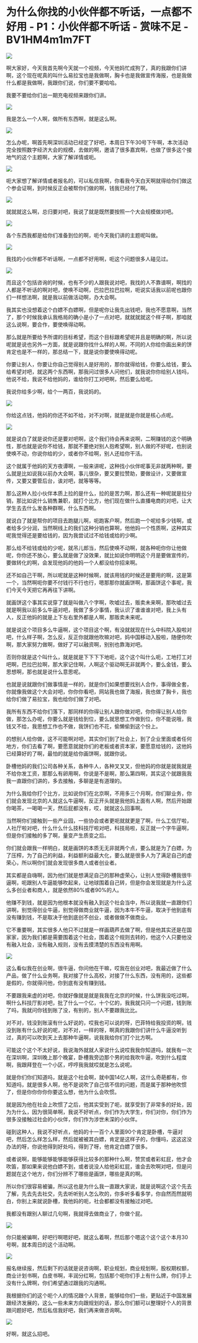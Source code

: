 # 为什么你找的小伙伴都不听话，一点都不好用 - P1：小伙伴都不听话 - 赏味不足 - BV1HM4m1m7FT

![](img/299ef62b0a510f8482ab0230d68c3b2d_0.png)

啊大家好，今天我首先啊今天就一个视频，今天他妈忙成狗了，真的我跟你们讲啊，这个现在呢真的叫什么易拉宝也是我做啊，胸卡也是我做宣传海报，也是我做什么都是我做啊，我跟你们说，你们要不要哈哈。

我要不要给你们出一期充电视频来跟你们讲。

![](img/299ef62b0a510f8482ab0230d68c3b2d_2.png)

我是怎么一个人啊，做所有东西啊，就是这么啊。

![](img/299ef62b0a510f8482ab0230d68c3b2d_4.png)

怎么办呢，啊首先啊深圳活动已经定了好吧，本周日下午30号下午啊，本次活动完全按照数字经济大会的规模，去做的啊，邀请了很多嘉宾啊，也做了很多这个接地气的这个主题啊，大家了解详情或呃。



![](img/299ef62b0a510f8482ab0230d68c3b2d_6.png)

呃大家想了解详情或者报名的，可以私信我啊，你看我今天白天啊就得给你们做这个参会证啊，到时候反正会被帮你们做的啊，钱我已经付了啊。



![](img/299ef62b0a510f8482ab0230d68c3b2d_8.png)

就就就这么啊，总归要对吧，我说了就是既然要按照一个大会规模做对吧。

![](img/299ef62b0a510f8482ab0230d68c3b2d_10.png)

各个东西我都是给你们准备到位的啊，呃今天我们讲的主题呢叫做。

![](img/299ef62b0a510f8482ab0230d68c3b2d_12.png)

我找的小伙伴都不听话啊，一点都不好用啊，呃这个问题很多人碰见过。

![](img/299ef62b0a510f8482ab0230d68c3b2d_14.png)

而且这个包括咨询的时候，也有不少的人跟我说对吧，我找的人不靠谱啊，啊找的人都是不听话的啊对吧，使唤不动啊，巴拉巴拉巴拉啊，呃说实话我以前呢也跟你们一样想法啊，就是我以前做活动啊，办大会啊。

我其实也没想着这个白嫖不白嫖啊，但是呢你让我先出钱吧，我也不愿意啊，当然了，那个时候我承认我格局的确小是小了一点对吧，就就就就这个样子啊，那咱就这么说啊，要合作，要使唤得动啊。

那么就是所要给予所谓的目标希望，而这个目标跟希望呢并且是明确的啊，所以说呢就是说也另外一方面，就是说跟你找什么样的人啊，不同的人你给你画出来的饼肯定也是不一样的，那总结一下，就是说你要使唤得动呢。

你要让别人，你要让你自己觉得别人是好用的，那你就得给钱，你要么给钱，要么给希望对吧，就这两个东西啊，那我问过很多人问他们，就我说你你给别人钱吗，他说不给，我说不给他妈的，谁给你打工对吧啊，然后要么给呢。

我说你给多少啊，给个一两百，我说妈的。

![](img/299ef62b0a510f8482ab0230d68c3b2d_16.png)

你给这点钱，他妈的你还不如不给，对不对啊，就是就是你就是核心点呢。

![](img/299ef62b0a510f8482ab0230d68c3b2d_18.png)

就是说白了就是说你还是要对吧啊，这个我们待会再来说啊，二啊赚钱的这个明确性，那也就是说你不给钱，那就不要绝对别人抱希望啊，别人做的不好呢，也别说使唤不动，你说你给的少，或者你不给啊，别人还给你干活。

这个就属于他妈的天方夜谭啊，一般来讲呢，这种找小伙伴呢事无非就两种啊，要么就是比如说我以前办大会啊，事儿很杂，要又要拉赞助，要做设计，又要做宣传，又要又要管后台，诶对吧，就等等等。

那么这种人拉小伙伴本质上拉的是什么，拉的是苦力啊，那么还有一种呢就是拉分销，那比如说什么销售兼职，就打个比方，他们现在做什么直播电商的对吧，让大学生去去什么发各种群啊，什么东西啊。

就说白了就是帮你的项目去跑腿儿啊，呃跑客户啊，然后跑一个呢给多少钱啊，或者给多少分润，当然啊线上的我们这种分销也算啊，他他妈一个性质啊，这种其实呢我觉得还是要给钱的，因为我尝试过不给钱或给的少啊。

那么给不给钱或给的少呢，就吊儿郎当，然后使唤不动啊，就各种呃你你让他做呢，你你还不放心，要么就是做了没效果，就比如说你明明这个月是要做宣传的，要做转化的啊，会发现他妈的他妈一个人都没给你招来啊。

还不如自己干啊，所以呢就是这种时候啊，就该用钱的时候还是要用的啊，这是第一个，当然啊呃你要不付钱行不行也行，嗯那那你就画饼啊，那画饼这个事呢，我们今天今天把它再再往下讲啊。

就画饼这个事其实说穿了就是叫做八个字啊，吹嘘过去，贩卖未来啊，那吹嘘过去就是啊我以前多么牛逼对吧，我做了多少事情，我认识了谁谁谁对吧，我上头有人，反正他妈的就是上下左右里外都是人啊，那贩卖未来呢。

就是说这个项目多么牛逼啊，这个项目这个啊，有没就就现在什么中科院入股啦对吧，什么样子啊，怎么反，反正你就跟他吹嘛对吧，妈中国移动入股啦，随便你吹啊，那大家努力做啊，做好了可以融资啊，别别也靠海对吧。

否则你就是这个叫什么，就是就是下下下下地呃，这个这个叫什么呃，工地打工对吧啊，巴拉巴拉啊，那大家记住啊，人啊这个驱动啊无非就两个，要么金钱，要么思想啊，那也就是说什么意思呢。

也就是说就跟你们做事情是一样的，就是你们如果想要找别人合作，事得做全套，你就像我做这个大会对吧，你你你看吧，网站我也做了海报，我也做了胸卡，我也给你们做了易拉宝，我也给你们做了对吧。

我所有东西不给你们落下，那同样的你得让别人跟你做对吧，你你得让别人给你做，那怎么办呢，你要么就是钱给到位，要么就思想工作做到位，你不能说哦，我钱又不给，我思想工作也不做，我饼们也不花，偷懒偷到这个份上。

的想别人给你做，这不可能啊对吧，其实你们到了社会上，到了企业里面或者任何地方，你们去看了啊，要愿意就就你们的老板或者资本家，要愿意给钱的，这他妈已经算好的了啊，最怕的就是给你画饼啊，就跟你说。

卧槽他妈的我们公司各种关系，各种牛人，各种叉叉叉，但他妈的你就是就我就是不给你发工资，那那么有卵用啊，你说是不是啊，那么第四啊，其实这个就跟我我我一直跟你们讲的，多去接触，多聊是是有道理的。

为什么我给你打个比方，比如说你们在北京啊，不用多三个月啊，你们聊业务，你们就会发现北京的人就这么牛逼啊，反正开头就是我他妈上面有人啊，然后开始跟你喝茶，一喝喝一天，然后屁都没有，哎，就就这么回事啊。

当然啊你们接触到一些产业园，一些协会或者更呃就就更是了啊，什么工信厅啦，人社厅啦对吧，什么什么什么技科技厅啦对吧，科技局啦，反正就一个字牛逼啊，但是你们接触的多了啊，量变产生质变之后。

你们就会跟我一样明白，就是画饼的本质无无非就两个点，要么就是为了白嫖，为了压榨，为了自己的利益，利益额利益最大化，要么就是很多人为了满足自己的虚荣心，所以啊你们就会发现很多商人或者创业者。

其实都是自嗨啊，因为他们就是想满足自己的那种虚荣心，让别人觉得卧槽我很牛逼啊，呃跟别人牛逼能够吹起来，让地球围着自己转，但是你会发现就是为什么这么多创业者和商人，就是依然80%或者90%的人。

他赚不到钱，就是因为他根本就没有融入到这个社会当中，所以说我就一直跟你们讲啊，别觉得创业牛逼，别觉得做商业就牛逼，因为本牛不牛逼，取决于他到底有没有赚到钱，不是取决于他到底创不创业，或者做做不做商业。

它不重要啊，其实很多人他只不过就是一样画葫芦去做了啊，但是他其实还是在国家家，因为我们都是需要围着这个社会，围着这个规则去转的，他这个人只要他没有融入社会，没有融入规则，没有去摸清楚的东西没有用啊。



![](img/299ef62b0a510f8482ab0230d68c3b2d_20.png)

这么看似我在创业啊，很牛逼，你问他在干嘛，哎我在创业对吧，我最近做了什么产品，做了什么业务啊，我对接了什么高校，对接了什么东西，没有用的，这些都是假的，你就得问他，你到底有没有赚到钱。

不要跟我来虚的对吧，你就好像就是就是我我在北京的时候，什么饼我没吃过啊，啊什么科技厅影对吧，批了什么一个亿，十个亿的，我我就只问一个问题，钱到账了吗，我就问你钱到账了没，有别的，别人不要跟我比比。

对不对，钱没到账滚有什么好说的，哎我也可以说的呀，巴菲特给我投资的啊，钱没到账有什么好说的呢，对不对，一样的呀，啊真的我跟你们讲什么牛逼没听到过，真的可以吹到天上去那种牛逼啊，说我我给你们打个比方啊。

可能这个这个不太好说，我说海外就就人家说什么说哎我我你知道吗，就我有一次在深圳啊，深圳晚上那个晚宴，卧槽我旁边那个男的给我吹牛逼，吹到什么程度啊，我跟拜登在一个小区，哼哼我我就哎就是怎么说呢。

就是你们你们知道吗，就是这个社会啊，就中国14亿人啊，这什么奇葩都有，你知道吗，就是很多人啊，他不是说吹了自己信不信的问题，而是属于那种他吹惯了，但是你你你你你要这么想，他为什么会吹惯。

就是因为他在社会上吹惯了之后，他其实受到了呃，就享受到了非常多的好处，因为为什么，因为很简单啊，我说不好听点，你们作为大学生，你们对你，你们作为很多没接触过社会的小伙伴，你们作为涉世未深的小伙伴。

碰到这种人，我说不好听点，他妈的十一百个人里面90个肯定是卧槽，牛逼对吧，然后怎么样怎么样，然后就被被其白嫖，肯定是这样子的，你懂吗，这这这没办法的呀，你说他得到好处吗，得到了呀，他肯定白嫖了很多。

或者说啊，能够能够能够能够获得比较多的那种什么啊，赞赏或者彩虹屁，他才会吹笛，那如果来说他白嫖不到，或者说没人给他彩虹屁，谁会去吹啊对吧，但是问题就在这个地方，你们分辨不了哪些是画饼，哪些是真的啊。

所以你们很容易被骗，所以这也是为什么我一直跟大家说，就是说啊这个这个先去了解，先去先去社交，先去听听别人怎么吹的，你多听多看多学，你自然而然就明白，你别上来就说卧槽，我他妈的呃，社会都都没有接触过对吧。

我都没有跟别人聊过几句啊，我就得去做商业了，你做个屁。

![](img/299ef62b0a510f8482ab0230d68c3b2d_22.png)

你只能被骗啊，好吧行啊嗯好吧，就这么着啊，然后那个嗯这个这个这个本月30号啊，就本周日的这个活动啊。

![](img/299ef62b0a510f8482ab0230d68c3b2d_24.png)

报名继续报，然后剩下的话就是说咨询啊，职业规划，商业规划啊，股权期权额，商业计划书啊，白皮书啊，丰润分红啊，包括那个呃你们手上有什么牌，你们手上没有什么牌啊，你们希望通过跟我的沟通啊。

我根据你们的这个呃个人的情况跟个人背景，能够给你们一些，更贴近于中国发展跟经济发展的，这么一些未来方向跟规划的话，那么你们额可以整理好个人的背景跟问题好吧，然后私信我好吧，我们再来做咨询啊。



![](img/299ef62b0a510f8482ab0230d68c3b2d_26.png)

好啊，就这么招吧。